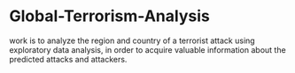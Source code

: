 # Global-Terrorism-Analysis
work is to analyze the region and country of a terrorist attack using exploratory data analysis, in order to acquire valuable information about the predicted attacks and attackers.
